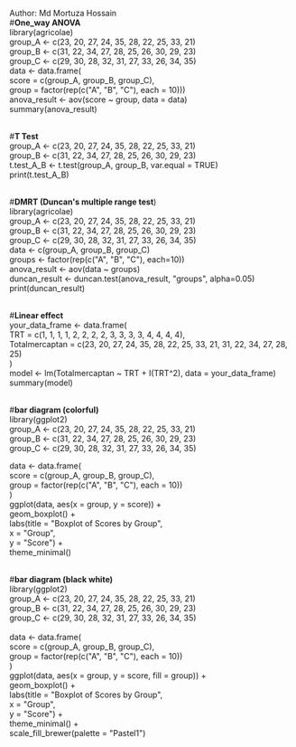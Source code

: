 Author: Md Mortuza Hossain<br>
#**One_way ANOVA** <br>
library(agricolae)<br>
group_A <- c(23, 20, 27, 24, 35, 28, 22, 25, 33, 21)<br>
group_B <- c(31, 22, 34, 27, 28, 25, 26, 30, 29, 23)<br>
group_C <- c(29, 30, 28, 32, 31, 27, 33, 26, 34, 35)<br>
data <- data.frame(<br>
  score = c(group_A, group_B, group_C),<br>
  group = factor(rep(c("A", "B", "C"), each = 10)))<br>
anova_result <- aov(score ~ group, data = data)<br>
summary(anova_result)<br><br>

#**T Test** <br>
group_A <- c(23, 20, 27, 24, 35, 28, 22, 25, 33, 21)<br>
group_B <- c(31, 22, 34, 27, 28, 25, 26, 30, 29, 23)<br>
t.test_A_B <- t.test(group_A, group_B, var.equal = TRUE) <br>
print(t.test_A_B)<br><br>


#**DMRT (Duncan's multiple range test**) <br>
library(agricolae)<br>
group_A <- c(23, 20, 27, 24, 35, 28, 22, 25, 33, 21)<br>
group_B <- c(31, 22, 34, 27, 28, 25, 26, 30, 29, 23)<br>
group_C <- c(29, 30, 28, 32, 31, 27, 33, 26, 34, 35)<br>
data <- c(group_A, group_B, group_C)<br>
groups <- factor(rep(c("A", "B", "C"), each=10))<br>
anova_result <- aov(data ~ groups)<br>
duncan_result <- duncan.test(anova_result, "groups", alpha=0.05)<br>
print(duncan_result)<br><br>


#**Linear effect** <br>
your_data_frame <- data.frame(<br>
  TRT = c(1, 1, 1, 1, 2, 2, 2, 2, 3, 3, 3, 3, 4, 4, 4, 4),<br>
  Totalmercaptan = c(23, 20, 27, 24, 35, 28, 22, 25, 33, 21, 31, 22, 34, 27, 28, 25)<br>
)<br>
model <- lm(Totalmercaptan ~ TRT + I(TRT^2), data = your_data_frame)<br>
summary(model)<br><br>


#**bar diagram (colorful)** <br>
library(ggplot2)<br>
group_A <- c(23, 20, 27, 24, 35, 28, 22, 25, 33, 21)<br>
group_B <- c(31, 22, 34, 27, 28, 25, 26, 30, 29, 23)<br>
group_C <- c(29, 30, 28, 32, 31, 27, 33, 26, 34, 35)<br>

data <- data.frame(<br>
  score = c(group_A, group_B, group_C),<br>
  group = factor(rep(c("A", "B", "C"), each = 10))<br>
)<br>
ggplot(data, aes(x = group, y = score)) + <br>
  geom_boxplot() +<br>
  labs(title = "Boxplot of Scores by Group",<br>
       x = "Group",<br>
       y = "Score") +<br>
  theme_minimal()<br><br>



#**bar diagram (black white)** <br>
library(ggplot2)<br>
group_A <- c(23, 20, 27, 24, 35, 28, 22, 25, 33, 21)<br>
group_B <- c(31, 22, 34, 27, 28, 25, 26, 30, 29, 23)<br>
group_C <- c(29, 30, 28, 32, 31, 27, 33, 26, 34, 35)<br>
<br>
data <- data.frame(<br>
  score = c(group_A, group_B, group_C),<br>
  group = factor(rep(c("A", "B", "C"), each = 10))<br>
)<br>
ggplot(data, aes(x = group, y = score, fill = group)) + <br>
  geom_boxplot() +<br>
  labs(title = "Boxplot of Scores by Group",<br>
       x = "Group",<br>
       y = "Score") +<br>
  theme_minimal() +<br>
  scale_fill_brewer(palette = "Pastel1")<br><br>

